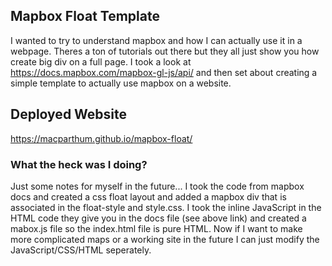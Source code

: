 ## Mapbox Float Template
I wanted to try to understand mapbox and how I can actually use it in a webpage.  Theres a ton of tutorials out there but they all just show you how create big div on a full page.  I took a look at https://docs.mapbox.com/mapbox-gl-js/api/ and then set about creating a simple template to actually use mapbox on a website.

## Deployed Website
https://macparthum.github.io/mapbox-float/

### What the heck was I doing?

Just some notes for myself in the future... I took the code from mapbox docs and created a css float layout and added a mapbox div that is associated in the float-style and style.css.  I took the inline JavaScript in the HTML code they give you in the docs file (see above link) and created a mabox.js file so the index.html file is pure HTML. Now if I want to make more complicated maps or a working site in the future I can just modify the JavaScript/CSS/HTML seperately.

